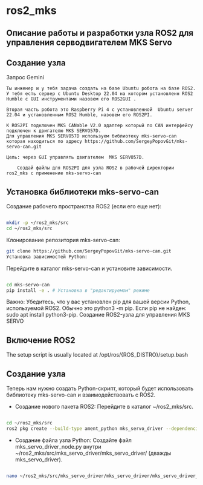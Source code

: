 # ros2_mks
## Описание работы и разработки узла ROS2 для управления серводвигателем MKS Servo

## Cоздание  узла
Запрос Gemini
```
Ты инженер и у тебя задача создать на базе Ubuntu робота на базе ROS2.
У тебя есть сервер с Ubuntu Desktop 22.04 на котором установленн ROS2 Humble c GUI инструментами назовем его ROS2GUI .

Вторая часть робота это Raspberry Pi 4 с установленной  Ubuntu server 22.04 и установленным ROS2 Humble, назовем его ROS2PI.

К ROS2PI подключен MKS CANable V2.0 адаптер который по CAN интерфейсу подключен к двигателю MKS SERVO57D.
Для управления MKS SERVO57D используем библиотеку mks-servo-can которая находиться по адресу https://github.com/SergeyPopovGit/mks-servo-can.git

Цель: через GUI управлять двигателем  MKS SERVO57D.

    Создай файлы для ROS2PI для узла ROS2 в рабочей директории ros2_mks с применение mks-servo-can
```
## Установка библиотеки mks-servo-can

Создание рабочего пространства ROS2 (если его еще нет):

```Bash

mkdir -p ~/ros2_mks/src
cd ~/ros2_mks/src
```
Клонирование репозитория mks-servo-can:

```Bash 
git clone https://github.com/SergeyPopovGit/mks-servo-can.git
Установка зависимостей Python:
```
Перейдите в каталог mks-servo-can и установите зависимости.

```Bash

cd mks-servo-can
pip install -e . # Установка в "редактируемом" режиме
```
Важно: Убедитесь, что у вас установлен pip для вашей версии Python, используемой ROS2. Обычно это python3 -m pip. Если pip не найден: sudo apt install python3-pip.
Создание ROS2-узла для управления MKS SERVO
## Включение ROS2
The setup script is usually located at /opt/ros/{ROS_DISTRO}/setup.bash

## Создание узла
Теперь нам нужно создать Python-скрипт, который будет использовать библиотеку mks-servo-can и взаимодействовать с ROS2.

- Создание нового пакета ROS2:
Перейдите в каталог ~/ros2_mks/src.

```Bash

cd ~/ros2_mks/src
ros2 pkg create --build-type ament_python mks_servo_driver --dependencies rclpy
```
- Создание файла узла Python:
Создайте файл mks_servo_driver_node.py внутри ~/ros2_mks/src/mks_servo_driver/mks_servo_driver/ (дважды mks_servo_driver).

```Bash

nano ~/ros2_mks/src/mks_servo_driver/mks_servo_driver/mks_servo_driver_node.py
```
